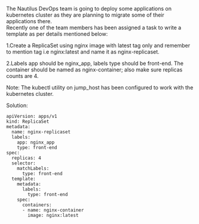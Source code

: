 The Nautilus DevOps team is going to deploy some applications on kubernetes cluster as they are planning to migrate some of their applications there.  
Recently one of the team members has been assigned a task to write a template as per details mentioned below:  

1.Create a ReplicaSet using nginx image with latest tag only and remember to mention tag i.e nginx:latest and name it as nginx-replicaset.  

2.Labels app should be nginx_app, labels type should be front-end. The container should be named as nginx-container; also make sure replicas counts are 4.  

Note: The kubectl utility on jump_host has been configured to work with the kubernetes cluster.  

Solution:

```
apiVersion: apps/v1
kind: ReplicaSet
metadata:
  name: nginx-replicaset
  labels:
    app: nginx_app
    type: front-end
spec:
  replicas: 4
  selector:
    matchLabels:
      type: front-end
  template:
    metadata:
      labels:
        type: front-end
    spec:
      containers:
      - name: nginx-container
        image: nginx:latest
        
```
